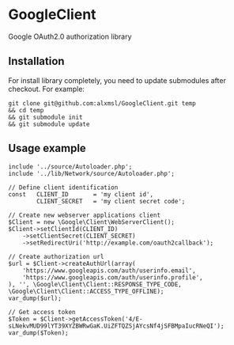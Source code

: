GoogleClient
============

Google OAuth2.0 authorization library

Installation
-------

For install library completely, you need to update submodules after checkout. For example:

    git clone git@github.com:alxmsl/GoogleClient.git temp
    && cd temp
    && git submodule init
    && git submodule update

Usage example
-------

    include '../source/Autoloader.php';
    include '../lib/Network/source/Autoloader.php';

    // Define client identification
    const   CLIENT_ID       = 'my client id',
            CLIENT_SECRET   = 'my client secret code';

    // Create new webserver applications client
    $Client = new \Google\Client\WebServerClient();
    $Client->setClientId(CLIENT_ID)
        ->setClientSecret(CLIENT_SECRET)
        ->setRedirectUri('http://example.com/oauth2callback');

    // Create authorization url
    $url = $Client->createAuthUrl(array(
        'https://www.googleapis.com/auth/userinfo.email',
        'https://www.googleapis.com/auth/userinfo.profile',
    ), '', \Google\Client\Client::RESPONSE_TYPE_CODE, \Google\Client\Client::ACCESS_TYPE_OFFLINE);
    var_dump($url);

    // Get access token
    $Token = $Client->getAccessToken('4/E-sLNekvMUD99lYT39XYZBWRwGaK.UiZFTQZSjAYcsNf4jSFBMpaIucRNeQI');
    var_dump($Token);

